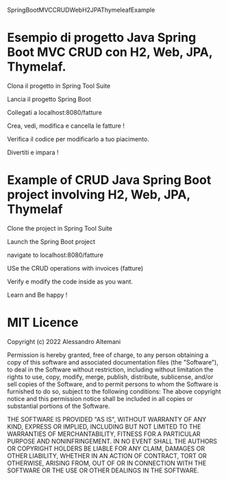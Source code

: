 SpringBootMVCCRUDWebH2JPAThymeleafExample

# Esempio di progetto Java Spring Boot MVC CRUD  con H2, Web, JPA, Thymelaf.  

Clona il progetto in Spring Tool Suite

Lancia il progetto Spring Boot

Collegati a localhost:8080/fatture

Crea, vedi, modifica e cancella le fatture !

Verifica il codice per modificarlo a tuo piacimento. 

Divertiti e impara !




# Example of CRUD Java Spring Boot project involving H2, Web, JPA, Thymelaf

Clone the project in Spring Tool Suite

Launch the Spring Boot project 

navigate to localhost:8080/fatture

USe the CRUD operations with invoices (fatture)

Verify e modify the code inside as you want. 


Learn and Be happy !


# MIT Licence

Copyright (c) 2022 Alessandro Altemani

Permission is hereby granted, free of charge, to any person obtaining a copy of this software and associated documentation files (the "Software"), to deal in the Software without restriction, including without limitation the rights to use, copy, modify, merge, publish, distribute, sublicense, and/or sell copies of the Software, and to permit persons to whom the Software is furnished to do so, subject to the following conditions: The above copyright notice and this permission notice shall be included in all copies or substantial portions of the Software. 

THE SOFTWARE IS PROVIDED "AS IS", WITHOUT WARRANTY OF ANY KIND, EXPRESS OR IMPLIED, INCLUDING BUT NOT LIMITED TO THE WARRANTIES OF MERCHANTABILITY, FITNESS FOR A PARTICULAR PURPOSE AND NONINFRINGEMENT. IN NO EVENT SHALL THE AUTHORS OR COPYRIGHT HOLDERS BE LIABLE FOR ANY CLAIM, DAMAGES OR OTHER LIABILITY, WHETHER IN AN ACTION OF CONTRACT, TORT OR OTHERWISE, ARISING FROM, OUT OF OR IN CONNECTION WITH THE SOFTWARE OR THE USE OR OTHER DEALINGS IN THE SOFTWARE.
